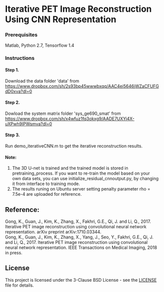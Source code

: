 # Iterative PET Image Reconstruction Using CNN Representation
### Prerequisites
Matlab, Python 2.7, Tensorflow 1.4
### Instructions
#### Step 1. 
Download the data folder 'data' from https://www.dropbox.com/sh/2s93bp45wwwbxqq/AAC4ei5646jWZaCFUFGdD0xva?dl=0
#### Step 2. 
Dowload the system matrix folder 'sys_ge690_smat' from https://www.dropbox.com/sh/x4wfuz1fq3okxg9/AADE7UXYi4X-uXPwh9IPWsmva?dl=0
#### Step 3. 
Run demo_iterativeCNN.m to get the iterative reconstruction results. 
#### Note: 
1. The 3D U-net is trained and the trained model is stored in pretraining_process. If you want to re-train the model based on your own data sets, you can use initialize_residual_cnnoutput.py, by changing it from interface to training mode. 
2. The results runing on Ubuntu server setting penalty parameter rho = 7.5e-4 are uploaded for reference. 

## Reference:
Gong, K., Guan, J., Kim, K., Zhang, X., Fakhri, G.E., Qi, J. and Li, Q., 2017. Iterative PET image reconstruction using convolutional neural network representation. arXiv preprint arXiv:1710.03344. <br />
Gong, K., Guan, J., Kim, K., Zhang, X., Yang, J., Seo, Y.,  Fakhri, G.E., Qi, J. and Li, Q., 2017. Iterative PET image reconstruction using convolutional neural network representation. IEEE Transactions on Medical Imaging, 2018 in press.
## License
This project is licensed under the 3-Clause BSD License - see the [LICENSE](LICENSE) file for details.
